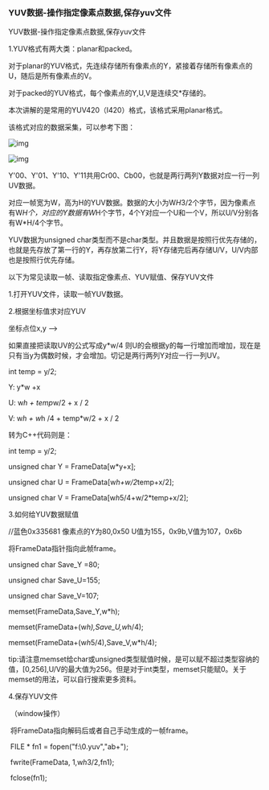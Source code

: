 ### YUV数据-操作指定像素点数据,保存yuv文件

YUV数据-操作指定像素点数据,保存yuv文件

1.YUV格式有两大类：planar和packed。

对于planar的YUV格式，先连续存储所有像素点的Y，紧接着存储所有像素点的U，随后是所有像素点的V。

对于packed的YUV格式，每个像素点的Y,U,V是连续交*存储的。

本次讲解的是常用的YUV420（I420）格式，该格式采用planar格式。

该格式对应的数据采集，可以参考下图：

![img](https://app.yinxiang.com/FileSharing.action?hash=1/ead49e089fd0931372fe4d4b23cbde93-31516)

![img](https://app.yinxiang.com/FileSharing.action?hash=1/64a1625cdfce17bd615b0c7895446601-10271)

Y'00、Y'01、Y'10、Y'11共用Cr00、Cb00，也就是两行两列Y数据对应一行一列UV数据。

对应一帧宽为W，高为H的YUV数据。数据的大小为W*H*3/2个字节，因为像素点有W*H个，对应的Y数据有W*H个字节，4个Y对应一个U和一个V，所以U/V分别各有W*H/4个字节。

YUV数据为unsigned char类型而不是char类型。并且数据是按照行优先存储的，也就是先存放了第一行的Y，再存放第二行Y，将Y存储完后再存储U/V，U/V内部也是按照行优先存储。

以下为常见读取一帧、读取指定像素点、YUV赋值、保存YUV文件

1.打开YUV文件，读取一帧YUV数据。

2.根据坐标值求对应YUV

坐标点位x,y -->

如果直接把读取UV的公式写成y*w/4  则U的会根据y的每一行增加而增加，现在是只有当y为偶数时候，才会增加。切记是两行两列Y对应一行一列UV。

int temp = y/2;  

Y:  y*w +x

U:  w*h + temp*w/2 + x /  2

V:  w*h + w*h /4  + temp*w/2 + x /  2

转为C++代码则是：

int temp = y/2;

unsigned char Y = FrameData[w*y+x];

unsigned char U = FrameData[w*h+w/2*temp+x/2];

unsigned char V = FrameData[w*h*5/4+w/2*temp+x/2];

3.如何给YUV数据赋值

//蓝色0x335681  像素点的Y为80,0x50  U值为155，0x9b,V值为107，0x6b

将FrameData指针指向此帧frame。

unsigned char Save_Y =80;

unsigned char Save_U=155;

unsigned char Save_V=107;

memset(FrameData,Save_Y,w*h);

memset(FrameData+(w*h),Save_U,w*h/4);

memset(FrameData+(w*h*5/4),Save_V,w*h/4);

tip:请注意memset给char或unsigned类型赋值时候，是可以赋不超过类型容纳的值，[0,256],U/V的最大值为256。但是对于int类型，memset只能赋0。关于memset的用法，可以自行搜索更多资料。

4.保存YUV文件

​    （window操作）

​    将FrameData指向解码后或者自己手动生成的一帧frame。

​    FILE * fn1 = fopen("f:\\0.yuv","ab+");

​    fwrite(FrameData, 1,w*h*3/2,fn1);

​    fclose(fn1);
